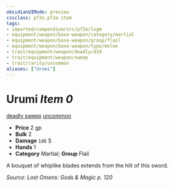 ```yaml
---
obsidianUIMode: preview
cssclass: pf2e,pf2e-item
tags:
- imported/compendium/src/pf2e/logm
- equipment/weapon/base-weapon/category/martial
- equipment/weapon/base-weapon/group/flail
- equipment/weapon/base-weapon/type/melee 
- trait/equipment/weapon/deadly/d10
- trait/equipment/weapon/sweep
- trait/rarity/uncommon
aliases: ["Urumi"]
---
```

# Urumi *Item 0*  
[deadly <d10>](deadly.md)  [sweep](sweep.md)  [uncommon](uncommon.md)  

- **Price** 2 gp
- **Bulk** 2
- **Damage** `1d6` S
- **Hands** 1
- **Category** Martial; **Group** Flail 

A bouquet of whiplike blades extends from the hilt of this sword.

*Source: Lost Omens: Gods & Magic p. 120*